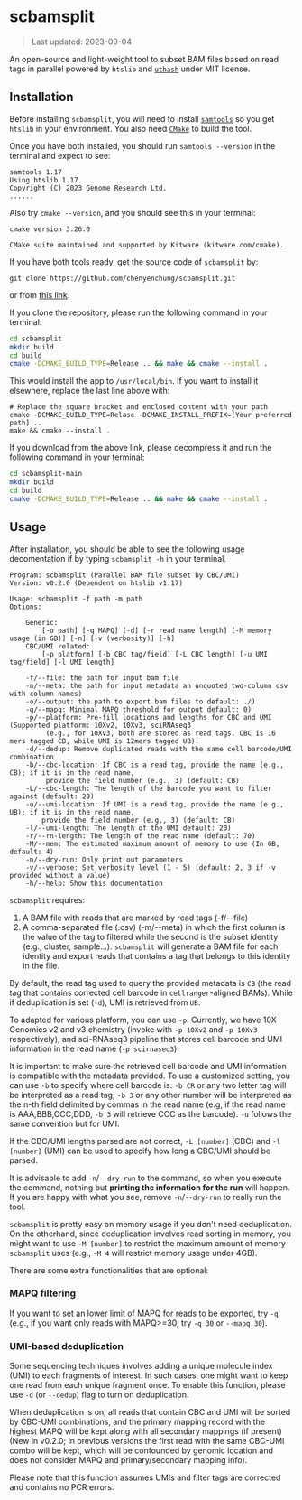 # scbamsplit

> Last updated: 2023-09-04

An open-source and light-weight tool to subset BAM files based on read tags in parallel
powered by `htslib` and [`uthash`](https://troydhanson.github.io/uthash/) under MIT license.

## Installation

Before installing `scbamsplit`, you will need to install [`samtools`](http://www.htslib.org/) so you get
`htslib` in your environment. You also need [`CMake`](https://cmake.org/) to build the tool.

Once you have both installed, you should run `samtools --version` in the terminal and expect to see:

```
samtools 1.17
Using htslib 1.17
Copyright (C) 2023 Genome Research Ltd.
......
```

Also try `cmake --version`, and you should see this in your terminal:

```
cmake version 3.26.0

CMake suite maintained and supported by Kitware (kitware.com/cmake).
```

If you have both tools ready, get the source code of `scbamsplit` by:

```
git clone https://github.com/chenyenchung/scbamsplit.git
```

or from [this link](https://github.com/chenyenchung/scbamsplit/archive/refs/heads/main.zip).

If you clone the repository, please run the following command in
your terminal:

```bash
cd scbamsplit
mkdir build
cd build
cmake -DCMAKE_BUILD_TYPE=Release .. && make && cmake --install .
```
This would install the app to `/usr/local/bin`. If you want to install it elsewhere,
replace the last line above with:
```
# Replace the square bracket and enclosed content with your path
cmake -DCMAKE_BUILD_TYPE=Relase -DCMAKE_INSTALL_PREFIX=[Your preferred path] ..
make && cmake --install .
```


If you download from the above link, please decompress it and run the following command in
your terminal:

```bash
cd scbamsplit-main
mkdir build
cd build
cmake -DCMAKE_BUILD_TYPE=Release .. && make && cmake --install .
```
## Usage

After installation, you should be able to see the following usage decomentation if
by typing `scbamsplit -h` in your terminal.

```
Program: scbamsplit (Parallel BAM file subset by CBC/UMI)
Version: v0.2.0 (Dependent on htslib v1.17)

Usage: scbamsplit -f path -m path
Options:

    Generic:
        [-o path] [-q MAPQ] [-d] [-r read name length] [-M memory usage (in GB)] [-n] [-v (verbosity)] [-h]
    CBC/UMI related:
        [-p platform] [-b CBC tag/field] [-L CBC length] [-u UMI tag/field] [-l UMI length]

    -f/--file: the path for input bam file
    -m/--meta: the path for input metadata an unquoted two-column csv with column names)
    -o/--output: the path to export bam files to default: ./)
    -q/--mapq: Minimal MAPQ threshold for output default: 0)
    -p/--platform: Pre-fill locations and lengths for CBC and UMI (Supported platform: 10Xv2, 10Xv3, sciRNAseq3
         (e.g., for 10Xv3, both are stored as read tags. CBC is 16 mers tagged CB, while UMI is 12mers tagged UB).
    -d/--dedup: Remove duplicated reads with the same cell barcode/UMI combination
    -b/--cbc-location: If CBC is a read tag, provide the name (e.g., CB); if it is in the read name,
         provide the field number (e.g., 3) (default: CB)
    -L/--cbc-length: The length of the barcode you want to filter against (default: 20)
    -u/--umi-location: If UMI is a read tag, provide the name (e.g., UB); if it is in the read name,
        provide the field number (e.g., 3) (default: CB)
    -l/--umi-length: The length of the UMI default: 20)
    -r/--rn-length: The length of the read name (default: 70)
    -M/--mem: The estimated maximum amount of memory to use (In GB, default: 4)
    -n/--dry-run: Only print out parameters
    -v/--verbose: Set verbosity level (1 - 5) (default: 2, 3 if -v provided without a value)
    -h/--help: Show this documentation
```

`scbamsplit` requires:

1. A BAM file with reads that are marked by read tags (-f/--file)
2. A comma-separated file (.csv) (-m/--meta) in which the first column is the value of the tag to filtered
while the second is the subset identity (e.g., cluster, sample...). `scbamsplit` will generate a BAM file
for each identity and export reads that contains a tag that belongs to this identity in the file.

By default, the read tag used to query the provided metadata is `CB` (the read tag that contains
corrected cell barcode in `cellranger`-aligned BAMs). While if deduplication is set (`-d`), UMI
is retrieved from `UB`.

To adapted for various platform, you can use `-p`. Currently, we have 10X Genomics v2 and
v3 chemistry (invoke with `-p 10Xv2` and `-p 10Xv3` respectively), and sci-RNAseq3 pipeline
that stores cell barcode and UMI information in the read name (`-p scirnaseq3`).

It is important to make sure the retrieved cell barcode and UMI information is compatible
with the metadata provided. To use a customized setting, you can use `-b` to specify where
cell barcode is: `-b CR` or any two letter tag will be interpreted as a read tag;
`-b 3` or any other number will be interpreted as the n-th field delimited by commas in
the read name (e.g, if the read name is AAA,BBB,CCC,DDD, `-b 3` will retrieve CCC as
the barcode). `-u` follows the same convention but for UMI.

If the CBC/UMI lengths parsed are not correct, `-L [number]` (CBC) and `-l [number]` (UMI)
can be used to specify how long a CBC/UMI should be parsed. 

It is advisable to add `-n`/`--dry-run` to the command, so when you execute the command, nothing but
**printing the information for the run** will happen. If you are happy with what you see, remove
`-n`/`--dry-run` to really run the tool.

`scbamsplit` is pretty easy on memory usage if you don't need deduplication. On the otherhand,
since deduplication involves read sorting in memory, you might want to use `-M [number]` to
restrict the maximum amount of memory `scbamsplit` uses (e.g., `-M 4` will restrict memory
usage under 4GB).

There are some extra functionalities that are optional:

### MAPQ filtering

If you want to set an lower limit of MAPQ for reads to be exported, try `-q`
(e.g., if you want only reads with MAPQ>=30, try `-q 30` or `--mapq 30`).

### UMI-based deduplication

Some sequencing techniques involves adding a unique molecule index (UMI) to
each fragments of interest. In such cases, one might want to keep one read
from each unique fragment once. To enable this function, please use
`-d` (or `--dedup`) flag to turn on deduplication.

When deduplication is on, all reads that contain CBC and UMI will be sorted by CBC-UMI
combinations, and the primary mapping record with the highest MAPQ will be kept along with
all secondary mappings (if present) (New in v0.2.0; in previous versions the first read
with the same CBC-UMI combo will be kept, which will be confounded by genomic location and
does not consider MAPQ and primary/secondary mapping info).

Please note that this function assumes UMIs and filter tags are corrected and contains
no PCR errors.
